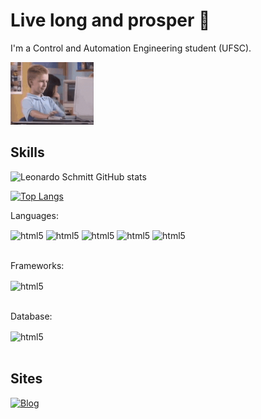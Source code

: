 # Live long and prosper 🖖

I'm a Control and Automation Engineering student (UFSC).

<div>
<img  src="https://github.com/spttleonardo/spttleonardo/blob/main/joia.gif" widht="100" height="100">
</div>

## Skills
![Leonardo Schmitt GitHub stats](https://github-readme-stats.vercel.app/api?username=spttleonardo&show_icons=true&theme=tokyonight)

[![Top Langs](https://github-readme-stats.vercel.app/api/top-langs/?username=spttleonardo&layout=donut&theme=tokyonight)](https://github.com/anuraghazra/github-readme-stats)

Languages:

<div style="display: inline_block">
    <img align="center" alt="html5" src="https://cdn.jsdelivr.net/gh/devicons/devicon@latest/icons/python/python-original.svg" width="40" height="40" />
    <img align="center" alt="html5" src="https://cdn.jsdelivr.net/gh/devicons/devicon@latest/icons/c/c-original.svg" width="40" height="40"/>
    <img align="center" alt="html5" src="https://www.r-project.org/logo/Rlogo.png"width="40" height="40" />
    <img align="center" alt="html5" src="https://cdn.jsdelivr.net/gh/devicons/devicon@latest/icons/matlab/matlab-original.svg"width="40" height="40" />
    <img align="center" alt="html5" src="https://img.shields.io/badge/Shell_Script-121011?style=for-the-badge&logo=gnu-bash&logoColor=white"/>
</div><br>

Frameworks: 

<div style="display: inline_block">
    <img align="center" alt="html5" src="https://cdn.jsdelivr.net/gh/devicons/devicon@latest/icons/linux/linux-original.svg" width="40" height="40" />
   
</div><br>

Database: 

<div style="display: inline_block">
    <img align="center" alt="html5" src="https://img.shields.io/badge/MySQL-005C84?style=for-the-badge&logo=mysql&logoColor=white"/>
   
</div><br>

## Sites

[![Blog](    https://img.shields.io/badge/LinkedIn-0077B5?style=for-the-badge&logo=linkedin&logoColor=white)](https://linkedin.com/in/leonardo-schmitt-controle-automacao)
